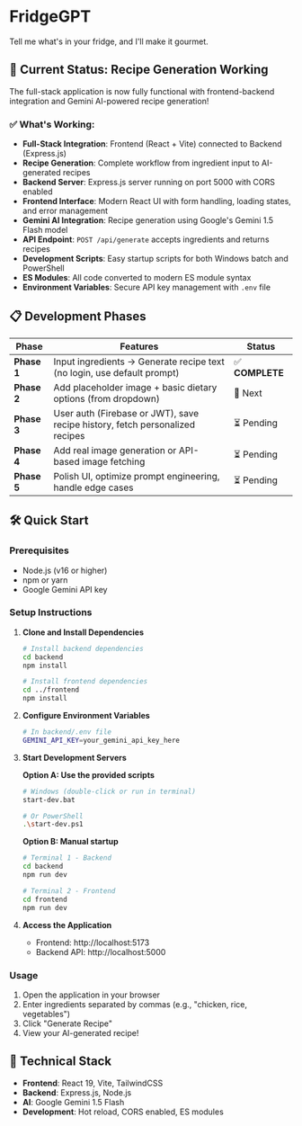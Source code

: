 # FridgeGPT

Tell me what's in your fridge, and I'll make it gourmet.

## 🚀 Current Status: Recipe Generation Working

The full-stack application is now fully functional with frontend-backend integration and Gemini AI-powered recipe generation!

### ✅ What's Working:
- **Full-Stack Integration**: Frontend (React + Vite) connected to Backend (Express.js)
- **Recipe Generation**: Complete workflow from ingredient input to AI-generated recipes
- **Backend Server**: Express.js server running on port 5000 with CORS enabled
- **Frontend Interface**: Modern React UI with form handling, loading states, and error management
- **Gemini AI Integration**: Recipe generation using Google's Gemini 1.5 Flash model
- **API Endpoint**: `POST /api/generate` accepts ingredients and returns recipes
- **Development Scripts**: Easy startup scripts for both Windows batch and PowerShell
- **ES Modules**: All code converted to modern ES module syntax
- **Environment Variables**: Secure API key management with `.env` file


## 📋 Development Phases

| Phase       | Features                                                                     | Status |
| ----------- | ---------------------------------------------------------------------------- | ------ |
| **Phase 1** | Input ingredients → Generate recipe text (no login, use default prompt)      | ✅ **COMPLETE** |
| **Phase 2** | Add placeholder image + basic dietary options (from dropdown)                | 🔄 Next |
| **Phase 3** | User auth (Firebase or JWT), save recipe history, fetch personalized recipes | ⏳ Pending |
| **Phase 4** | Add real image generation or API-based image fetching                        | ⏳ Pending |
| **Phase 5** | Polish UI, optimize prompt engineering, handle edge cases                    | ⏳ Pending |

## 🛠️ Quick Start

### Prerequisites
- Node.js (v16 or higher)
- npm or yarn
- Google Gemini API key

### Setup Instructions

1. **Clone and Install Dependencies**
   ```bash
   # Install backend dependencies
   cd backend
   npm install
   
   # Install frontend dependencies
   cd ../frontend
   npm install
   ```

2. **Configure Environment Variables**
   ```bash
   # In backend/.env file
   GEMINI_API_KEY=your_gemini_api_key_here
   ```

3. **Start Development Servers**
   
   **Option A: Use the provided scripts**
   ```bash
   # Windows (double-click or run in terminal)
   start-dev.bat
   
   # Or PowerShell
   .\start-dev.ps1
   ```
   
   **Option B: Manual startup**
   ```bash
   # Terminal 1 - Backend
   cd backend
   npm run dev
   
   # Terminal 2 - Frontend
   cd frontend
   npm run dev
   ```

4. **Access the Application**
   - Frontend: http://localhost:5173
   - Backend API: http://localhost:5000

### Usage
1. Open the application in your browser
2. Enter ingredients separated by commas (e.g., "chicken, rice, vegetables")
3. Click "Generate Recipe"
4. View your AI-generated recipe!

## 🔧 Technical Stack

- **Frontend**: React 19, Vite, TailwindCSS
- **Backend**: Express.js, Node.js
- **AI**: Google Gemini 1.5 Flash
- **Development**: Hot reload, CORS enabled, ES modules
